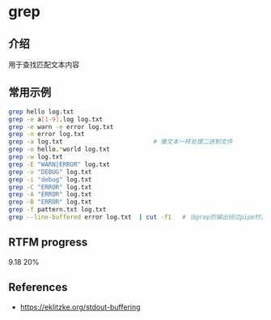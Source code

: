 
# grep 

## 介绍

用于查找匹配文本内容

## 常用示例

```bash
grep hello log.txt
grep -e a[1-9].log log.txt
grep -e warn -e error log.txt
grep -n error log.txt
grep -a log.txt                         # 像文本一样处理二进制文件
grep -o hello.*world log.txt
grep -w log.txt
grep -E "WARN|ERROR" log.txt
grep -v "DEBUG" log.txt
grep -i "debug" log.txt
grep -C "ERROR" log.txt
grep -A "ERROR" log.txt
grep -B "ERROR" log.txt
grep -f pattern.txt log.txt
grep --line-buffered error log.txt  | cut -f1   # 当grep的输出经过pipe时，会使用fully buffered模式，导致cut结果有延迟，尤其是log.txt文件太大
```

## RTFM progress

9.18 20%

## References

- https://eklitzke.org/stdout-buffering

